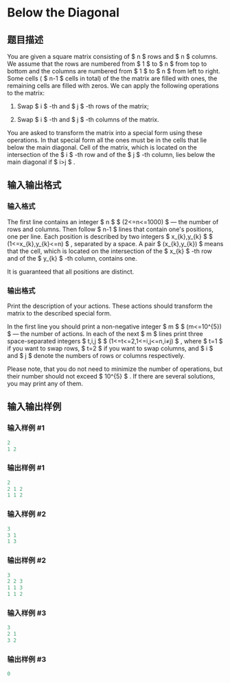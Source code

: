 # Below the Diagonal

## 题目描述

You are given a square matrix consisting of $ n $ rows and $ n $ columns. We assume that the rows are numbered from $ 1 $ to $ n $ from top to bottom and the columns are numbered from $ 1 $ to $ n $ from left to right. Some cells ( $ n-1 $ cells in total) of the the matrix are filled with ones, the remaining cells are filled with zeros. We can apply the following operations to the matrix:

1. Swap $ i $ -th and $ j $ -th rows of the matrix;

2. Swap $ i $ -th and $ j $ -th columns of the matrix.

You are asked to transform the matrix into a special form using these operations. In that special form all the ones must be in the cells that lie below the main diagonal. Cell of the matrix, which is located on the intersection of the $ i $ -th row and of the $ j $ -th column, lies below the main diagonal if $ i&gt;j $ .

## 输入输出格式

### 输入格式

The first line contains an integer $ n $ $ (2<=n<=1000) $ — the number of rows and columns. Then follow $ n-1 $ lines that contain one's positions, one per line. Each position is described by two integers $ x_{k},y_{k} $ $ (1<=x_{k},y_{k}<=n) $ , separated by a space. A pair $ (x_{k},y_{k}) $ means that the cell, which is located on the intersection of the $ x_{k} $ -th row and of the $ y_{k} $ -th column, contains one.

It is guaranteed that all positions are distinct.

### 输出格式

Print the description of your actions. These actions should transform the matrix to the described special form.

In the first line you should print a non-negative integer $ m $ $ (m<=10^{5}) $ — the number of actions. In each of the next $ m $ lines print three space-separated integers $ t,i,j $ $ (1<=t<=2,1<=i,j<=n,i≠j) $ , where $ t=1 $ if you want to swap rows, $ t=2 $ if you want to swap columns, and $ i $ and $ j $ denote the numbers of rows or columns respectively.

Please note, that you do not need to minimize the number of operations, but their number should not exceed $ 10^{5} $ . If there are several solutions, you may print any of them.

## 输入输出样例

### 输入样例 #1

```cpp
2
1 2

```
### 输出样例 #1

```cpp
2
2 1 2
1 1 2

```
### 输入样例 #2

```cpp
3
3 1
1 3

```
### 输出样例 #2

```cpp
3
2 2 3
1 1 3
1 1 2

```
### 输入样例 #3

```cpp
3
2 1
3 2

```
### 输出样例 #3

```cpp
0

```

